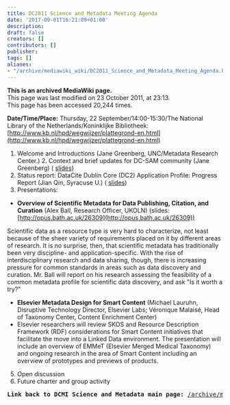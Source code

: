 ```yaml
---
title: DC2011 Science and Metadata Meeting Agenda
date: '2017-09-01T16:21:09+01:00'
description: 
draft: false
creators: []
contributors: []
publisher: 
tags: []
aliases:
- "/archive/mediawiki_wiki/DC2011_Science_and_Metadata_Meeting_Agenda.html"
---
```


 **This is an archived MediaWiki page.**  
This page was last modified on 23 October 2011, at 23:13.  
This page has been accessed 20,244 times.

**Date/Time/Place:** Thursday, 22 September/14:00-15:30/The National Library of the Netherlands/Koninklijke Bibliotheek: [http://www.kb.nl/hpd/wegwijzer/plattegrond-en.html](http://www.kb.nl/hpd/wegwijzer/plattegrond-en.html)

1. Welcome and Introductions (Jane Greenberg, UNC/Metadata Research Center.) 2. Context and brief updates for DC-SAM community (Jane Greenberg) ( [slides](/archive/mediawiki_wiki/files/DC2011_ScienceMetadataCommunity.pdf "DC2011 ScienceMetadataCommunity.pdf"))  
3. Status report: DataCite Dublin Core (DC2) Application Profile: Progress Report (Jian Qin, Syracuse U.) ( [slides](/archive/mediawiki_wiki/files/DC2AP_progress_report_at_DC2011.pdf "DC2AP progress report at DC2011.pdf"))  
4. Presentations:

- **Overview of Scientific Metadata for Data Publishing, Citation, and Curation** (Alex Ball, Research Officer, UKOLN) (slides: [http://opus.bath.ac.uk/26309](http://opus.bath.ac.uk/26309))  

Scientific data as a resource type is very hard to characterize, not least because of the sheer variety of requirements placed on it by different areas of research. It is no surprise, then, that scientific metadata has traditionally been very discipline- and application-specific. With the rise of interdisciplinary research and data sharing, though, there is increasing pressure for common standards in areas such as data discovery and curation. Mr. Ball will report on his research assessing the feasibility of a common metadata profile for scientific data discovery, and ask "Is it worth a try?"

- **Elsevier Metadata Design for Smart Content** (Michael Lauruhn, Disruptive Technology Director, Elsevier Labs; Véronique Malaisé, Head of Taxonomy Center, Content Enrichment Center)   
- Elsevier researchers will review SKOS and Resource Description Framework (RDF) considerations for Smart Content initiatives that facilitate the move into a Linked Data environment. The presentation will include an overview of EMMeT (Elsevier Merged Medical Taxonomy) and ongoing research in the area of Smart Content including an overview of prototypes and previews of products.  

5. Open discussion   
6. Future charter and group activity

<pre><b>Link back to DCMI Science and Metadata main page:</b> <a href="/archive/mediawiki_wiki/DCMI_Science_And_Metadata" class="external free" rel="nofollow">/archive/mediawiki_wiki/DCMI_Science_And_Metadata</a>
</pre>
